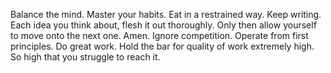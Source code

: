 Balance the mind.
Master your habits.
Eat in a restrained way.
Keep writing. Each idea you think about, flesh it out thoroughly. Only then allow yourself to move onto the next one. Amen. Ignore competition. Operate from first principles. Do great work. Hold the bar for quality of work extremely high. So high that you struggle to reach it.
